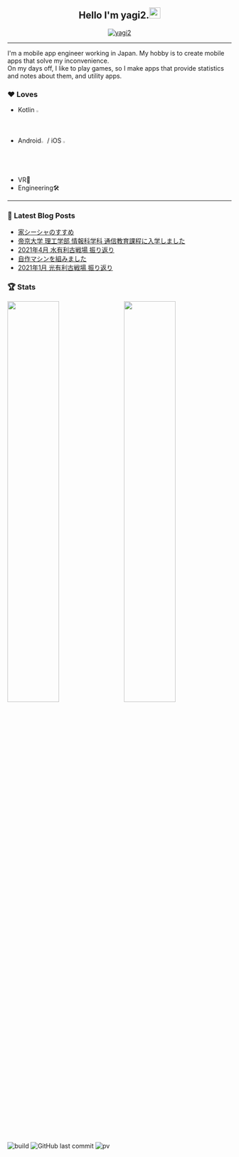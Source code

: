 <h2 align="center">Hello I'm yagi2.<a href="https://www.gautamkrishnar.com/"><img src="https://media.giphy.com/media/hvRJCLFzcasrR4ia7z/giphy.gif" width="25px"></a></h2>
<p align="center">
  <a href="https://twitter.com/yaginier">
    <img src="https://img.shields.io/twitter/follow/yaginier?style=social" alt="yagi2" />
  </a>
</p>

-----

I'm a mobile app engineer working in Japan. My hobby is to create mobile apps that solve my inconvenience.  
On my days off, I like to play games, so I make apps that provide statistics and notes about them, and utility apps.

### ♥ Loves
- Kotlin <img src="https://upload.wikimedia.org/wikipedia/commons/thumb/7/74/Kotlin_Icon.png/600px-Kotlin_Icon.png" width="1.5%" />
- Android<img src="https://developer.android.com/images/brand/Android_Robot.png" width="2%" /> / iOS <img src="https://upload.wikimedia.org/wikipedia/commons/thumb/f/fa/Apple_logo_black.svg/505px-Apple_logo_black.svg.png" width="2%" />
- VR🥽
- Engineering🛠️

-----

### 📝 Latest Blog Posts
<!-- BLOG-POST-LIST:START -->
- [家シーシャのすすめ](https://blog.yagi2.dev/2021/08/21/%e5%ae%b6%e3%82%b7%e3%83%bc%e3%82%b7%e3%83%a3%e3%81%ae%e3%81%99%e3%81%99%e3%82%81/?utm_source=rss&utm_medium=rss&utm_campaign=%25e5%25ae%25b6%25e3%2582%25b7%25e3%2583%25bc%25e3%2582%25b7%25e3%2583%25a3%25e3%2581%25ae%25e3%2581%2599%25e3%2581%2599%25e3%2582%2581)
- [帝京大学 理工学部 情報科学科 通信教育課程に入学しました](https://blog.yagi2.dev/2021/04/21/student-2021-04/?utm_source=rss&utm_medium=rss&utm_campaign=student-2021-04)
- [2021年4月 水有利古戦場 振り返り](https://blog.yagi2.dev/2021/04/17/grbr-gw-202104/?utm_source=rss&utm_medium=rss&utm_campaign=grbr-gw-202104)
- [自作マシンを組みました](https://blog.yagi2.dev/2021/03/07/2021-build-own-computer/?utm_source=rss&utm_medium=rss&utm_campaign=2021-build-own-computer)
- [2021年1月 光有利古戦場 振り返り](https://blog.yagi2.dev/2021/01/23/grbr-gw-202101/?utm_source=rss&utm_medium=rss&utm_campaign=grbr-gw-202101)
<!-- BLOG-POST-LIST:END -->
  
### 🏆 Stats
<img src="https://github-readme-stats.vercel.app/api?username=yagi2&show_icons=true&hide_border=true&theme=tokyonight" width="48%" align="right" >
<img src="https://github-readme-streak-stats.herokuapp.com/?user=yagi2&theme=tokyonight" width="48%" >

![build](https://github.com/yagi2/yagi2/actions/workflows/blog-post-workflow.yml/badge.svg)
![GitHub last commit](https://img.shields.io/github/last-commit/yagi2/yagi2)
![pv](https://pageview.vercel.app/?github_user=yagi2)

